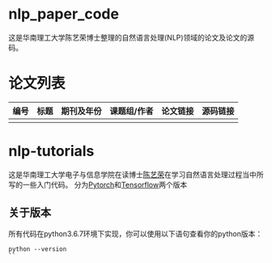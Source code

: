 # nlp_paper_code
这是华南理工大学陈艺荣博士整理的自然语言处理(NLP)领域的论文及论文的源码。
# 论文列表

| 编号 | 标题 | 期刊及年份| 课题组/作者|论文链接|源码链接|
|----|----|----|----|----|----|
|  |  |  |  |  |  |


# nlp-tutorials
这是华南理工大学电子与信息学院在读博士[陈艺荣](https://scutcyr.github.io/)在学习自然语言处理过程当中所写的一些入门代码。
分为[Pytorch](https://pytorch.org/)和[Tensorflow](https://www.tensorflow.org/)两个版本
## 关于版本
所有代码在python3.6.7环境下实现，你可以使用以下语句查看你的python版本：    
```shell
python --version
``
